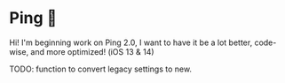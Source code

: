 # Ping 📣
Hi! I'm beginning work on Ping 2.0, I want to have it be a lot better, code-wise, and more optimized! 
(iOS 13 & 14)

TODO: function to convert legacy settings to new.
